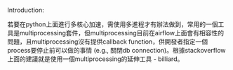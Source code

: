 Introduction:

若要在python上面進行多核心加速，需使用多進程才有辦法做到，常用的一個工具是multiprocessing套件，但multiprocessing目前在airflow上面會有相容性的問題，且multiprocessing沒有提供callback function，供開發者指定一個process要停止前可以做的事情 (e.g., 關閉db connection)。根據stackoverflow上面的建議就是使用一個multiprocessing的延伸工具 - billiard。